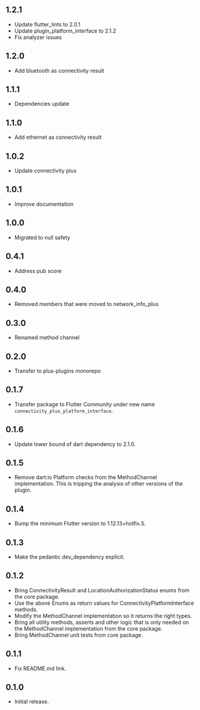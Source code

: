 ## 1.2.1

- Update flutter_lints to 2.0.1
- Update plugin_platform_interface to 2.1.2
- Fix analyzer issues

## 1.2.0

- Add bluetooth as connectivity result

## 1.1.1

- Dependencies update

## 1.1.0

- Add ethernet as connectivity result

## 1.0.2

- Update connectivity plus

## 1.0.1

- Improve documentation

## 1.0.0

- Migrated to null safety

## 0.4.1

- Address pub score

## 0.4.0

- Removed members that were moved to network_info_plus

## 0.3.0

- Renamed method channel

## 0.2.0

- Transfer to plus-plugins monorepo

## 0.1.7

- Transfer package to Flutter Community under new name `connectivity_plus_platform_interface`.

## 0.1.6

- Update lower bound of dart dependency to 2.1.0.

## 0.1.5

- Remove dart:io Platform checks from the MethodChannel implementation. This is
  tripping the analysis of other versions of the plugin.

## 0.1.4

- Bump the minimum Flutter version to 1.12.13+hotfix.5.

## 0.1.3

- Make the pedantic dev_dependency explicit.

## 0.1.2

- Bring ConnectivityResult and LocationAuthorizationStatus enums from the core package.
- Use the above Enums as return values for ConnectivityPlatformInterface methods.
- Modify the MethodChannel implementation so it returns the right types.
- Bring all utility methods, asserts and other logic that is only needed on the MethodChannel implementation from the core package.
- Bring MethodChannel unit tests from core package.

## 0.1.1

- Fix README.md link.

## 0.1.0

- Initial release.
